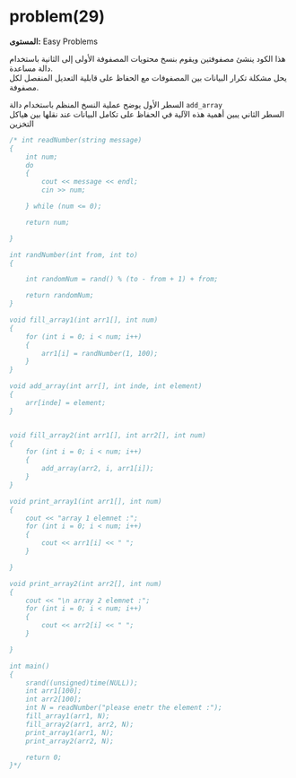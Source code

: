 # problem(29)

**المستوى:** Easy Problems

هذا الكود ينشئ مصفوفتين ويقوم بنسخ محتويات المصفوفة الأولى إلى الثانية باستخدام دالة مساعدة.  
يحل مشكلة تكرار البيانات بين المصفوفات مع الحفاظ على قابلية التعديل المنفصل لكل مصفوفة.  

السطر الأول يوضح عملية النسخ المنظم باستخدام دالة `add_array`  
السطر الثاني يبين أهمية هذه الآلية في الحفاظ على تكامل البيانات عند نقلها بين هياكل التخزين

```cpp
/* int readNumber(string message)
{
	int num;
	do
	{
		cout << message << endl;
		cin >> num;

	} while (num <= 0);

	return num;

}

int randNumber(int from, int to)
{

	int randomNum = rand() % (to - from + 1) + from;

	return randomNum;
}

void fill_array1(int arr1[], int num)
{
	for (int i = 0; i < num; i++)
	{
		arr1[i] = randNumber(1, 100);
	}
}

void add_array(int arr[], int inde, int element)
{
	arr[inde] = element;
}


void fill_array2(int arr1[], int arr2[], int num)
{
	for (int i = 0; i < num; i++)
	{
		add_array(arr2, i, arr1[i]);
	}
}

void print_array1(int arr1[], int num)
{
	cout << "array 1 elemnet :";
	for (int i = 0; i < num; i++)
	{
		cout << arr1[i] << " ";
	}

}

void print_array2(int arr2[], int num)
{
	cout << "\n array 2 elemnet :";
	for (int i = 0; i < num; i++)
	{
		cout << arr2[i] << " ";
	}

}

int main()
{
	srand((unsigned)time(NULL));
	int arr1[100];
	int arr2[100];
	int N = readNumber("please enetr the element :");
	fill_array1(arr1, N);
	fill_array2(arr1, arr2, N);
	print_array1(arr1, N);
	print_array2(arr2, N);

	return 0;
}*/
```